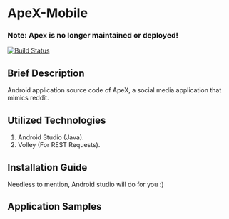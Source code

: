 # ApeX-Mobile

### Note: Apex is no longer maintained or deployed!
[![Build Status](https://travis-ci.com/DarkGeekMS/ApeX-Mobile.svg?token=kEyZRKsdTeESZQ8KMgx8&branch=master)](https://travis-ci.com/DarkGeekMS/ApeX-Mobile)

## Brief Description

Android application source code of ApeX, a social media application that mimics reddit.


## Utilized Technologies 

1) Android Studio (Java).
2) Volley (For REST Requests).


## Installation Guide

Needless to mention, Android studio will do for you :)


## Application Samples

<To be Added>
